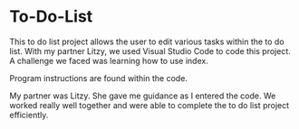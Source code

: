 # To-Do-List

This to do list project allows the user to edit various tasks within the to do list. With my partner Litzy, we used Visual Studio Code to code this project. A challenge we faced was learning how to use index.

Program instructions are found within the code.

My partner was Litzy. She gave me guidance as I entered the code. We worked really well together and were able to complete the to do list project efficiently.
